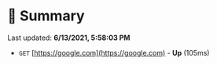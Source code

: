# 📖 Summary
Last updated: **6/13/2021, 5:58:03 PM**

- `GET` [https://google.com](https://google.com) - **Up** (105ms)
